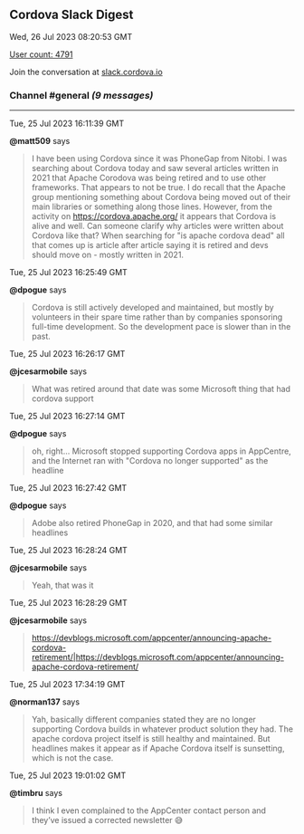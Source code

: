 ## Cordova Slack Digest
Wed, 26 Jul 2023 08:20:53 GMT

[User count: 4791](https://cordova.slack.com/)


Join the conversation at [slack.cordova.io](http://slack.cordova.io/)

### __Channel #general__ _(9 messages)_
---

Tue, 25 Jul 2023 16:11:39 GMT

__@matt509__ says 
> I have been using Cordova since it was PhoneGap from Nitobi.  I was searching about Cordova today and saw several articles written in 2021 that Apache Corodova was being retired and to use other frameworks.  That appears to not be true.  I do recall that the Apache group mentioning something about Cordova being moved out of their main libraries or something along those lines.  However, from the activity on <https://cordova.apache.org/> it appears that Cordova is alive and well.  Can someone clarify why articles were written about Cordova like that?  When searching for "is apache cordova dead" all that comes up is article after article saying it is retired and devs should move on - mostly written in 2021.
> 

Tue, 25 Jul 2023 16:25:49 GMT

__@dpogue__ says 
> Cordova is still actively developed and maintained, but mostly by volunteers in their spare time rather than by companies sponsoring full-time development. So the development pace is slower than in the past.
> 

Tue, 25 Jul 2023 16:26:17 GMT

__@jcesarmobile__ says 
> What was retired around that date was some Microsoft thing that had cordova support
> 

Tue, 25 Jul 2023 16:27:14 GMT

__@dpogue__ says 
> oh, right... Microsoft stopped supporting Cordova apps in AppCentre, and the Internet ran with "Cordova no longer supported" as the headline
> 

Tue, 25 Jul 2023 16:27:42 GMT

__@dpogue__ says 
> Adobe also retired PhoneGap in 2020, and that had some similar headlines
> 

Tue, 25 Jul 2023 16:28:24 GMT

__@jcesarmobile__ says 
> Yeah, that was it
> 

Tue, 25 Jul 2023 16:28:29 GMT

__@jcesarmobile__ says 
> <https://devblogs.microsoft.com/appcenter/announcing-apache-cordova-retirement/|https://devblogs.microsoft.com/appcenter/announcing-apache-cordova-retirement/>
> 

Tue, 25 Jul 2023 17:34:19 GMT

__@norman137__ says 
> Yah, basically different companies stated they are no longer supporting Cordova builds in whatever product solution they had. The apache cordova project itself is still healthy and maintained. But headlines makes it appear as if Apache Cordova itself is sunsetting, which is not the case.
> 

Tue, 25 Jul 2023 19:01:02 GMT

__@timbru__ says 
> I think I even complained to the AppCenter contact person and they’ve issued a corrected newsletter 😅
> 

